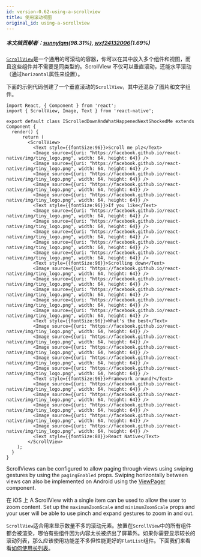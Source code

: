 ```yaml
---
id: version-0.62-using-a-scrollview
title: 使用滚动视图
original_id: using-a-scrollview
---
```


##### 本文档贡献者：[sunnylqm](https://github.com/search?q=sunnylqm%40qq.com+in%3Aemail&type=Users)(98.31%), [wxf24132006](https://github.com/search?q=wxf24132006%40163.com+in%3Aemail&type=Users)(1.69%)

[`ScrollView`](scrollview.md)是一个通用的可滚动的容器，你可以在其中放入多个组件和视图，而且这些组件并不需要是同类型的。ScrollView 不仅可以垂直滚动，还能水平滚动（通过`horizontal`属性来设置）。

下面的示例代码创建了一个垂直滚动的`ScrollView`，其中还混杂了图片和文字组件。

```SnackPlayer name=Using%20ScrollView
import React, { Component } from 'react';
import { ScrollView, Image, Text } from 'react-native';

export default class IScrolledDownAndWhatHappenedNextShockedMe extends Component {
  render() {
      return (
        <ScrollView>
          <Text style={{fontSize:96}}>Scroll me plz</Text>
          <Image source={{uri: "https://facebook.github.io/react-native/img/tiny_logo.png", width: 64, height: 64}} />
          <Image source={{uri: "https://facebook.github.io/react-native/img/tiny_logo.png", width: 64, height: 64}} />
          <Image source={{uri: "https://facebook.github.io/react-native/img/tiny_logo.png", width: 64, height: 64}} />
          <Image source={{uri: "https://facebook.github.io/react-native/img/tiny_logo.png", width: 64, height: 64}} />
          <Image source={{uri: "https://facebook.github.io/react-native/img/tiny_logo.png", width: 64, height: 64}} />
          <Text style={{fontSize:96}}>If you like</Text>
          <Image source={{uri: "https://facebook.github.io/react-native/img/tiny_logo.png", width: 64, height: 64}} />
          <Image source={{uri: "https://facebook.github.io/react-native/img/tiny_logo.png", width: 64, height: 64}} />
          <Image source={{uri: "https://facebook.github.io/react-native/img/tiny_logo.png", width: 64, height: 64}} />
          <Image source={{uri: "https://facebook.github.io/react-native/img/tiny_logo.png", width: 64, height: 64}} />
          <Image source={{uri: "https://facebook.github.io/react-native/img/tiny_logo.png", width: 64, height: 64}} />
          <Text style={{fontSize:96}}>Scrolling down</Text>
          <Image source={{uri: "https://facebook.github.io/react-native/img/tiny_logo.png", width: 64, height: 64}} />
          <Image source={{uri: "https://facebook.github.io/react-native/img/tiny_logo.png", width: 64, height: 64}} />
          <Image source={{uri: "https://facebook.github.io/react-native/img/tiny_logo.png", width: 64, height: 64}} />
          <Image source={{uri: "https://facebook.github.io/react-native/img/tiny_logo.png", width: 64, height: 64}} />
          <Image source={{uri: "https://facebook.github.io/react-native/img/tiny_logo.png", width: 64, height: 64}} />
          <Text style={{fontSize:96}}>What's the best</Text>
          <Image source={{uri: "https://facebook.github.io/react-native/img/tiny_logo.png", width: 64, height: 64}} />
          <Image source={{uri: "https://facebook.github.io/react-native/img/tiny_logo.png", width: 64, height: 64}} />
          <Image source={{uri: "https://facebook.github.io/react-native/img/tiny_logo.png", width: 64, height: 64}} />
          <Image source={{uri: "https://facebook.github.io/react-native/img/tiny_logo.png", width: 64, height: 64}} />
          <Image source={{uri: "https://facebook.github.io/react-native/img/tiny_logo.png", width: 64, height: 64}} />
          <Text style={{fontSize:96}}>Framework around?</Text>
          <Image source={{uri: "https://facebook.github.io/react-native/img/tiny_logo.png", width: 64, height: 64}} />
          <Image source={{uri: "https://facebook.github.io/react-native/img/tiny_logo.png", width: 64, height: 64}} />
          <Image source={{uri: "https://facebook.github.io/react-native/img/tiny_logo.png", width: 64, height: 64}} />
          <Image source={{uri: "https://facebook.github.io/react-native/img/tiny_logo.png", width: 64, height: 64}} />
          <Image source={{uri: "https://facebook.github.io/react-native/img/tiny_logo.png", width: 64, height: 64}} />
          <Text style={{fontSize:80}}>React Native</Text>
        </ScrollView>
    );
  }
}
```

ScrollViews can be configured to allow paging through views using swiping gestures by using the `pagingEnabled` props. Swiping horizontally between views can also be implemented on Android using the [ViewPager](https://github.com/react-native-community/react-native-viewpager) component.

在 iOS 上 A ScrollView with a single item can be used to allow the user to zoom content. Set up the `maximumZoomScale` and `minimumZoomScale` props and your user will be able to use pinch and expand gestures to zoom in and out.

`ScrollView`适合用来显示数量不多的滚动元素。放置在`ScrollView`中的所有组件都会被渲染，哪怕有些组件因为内容太长被挤出了屏幕外。如果你需要显示较长的滚动列表，那么应该使用功能差不多但性能更好的`FlatList`组件。下面我们来看看[如何使用长列表](using-a-listview.md)。
